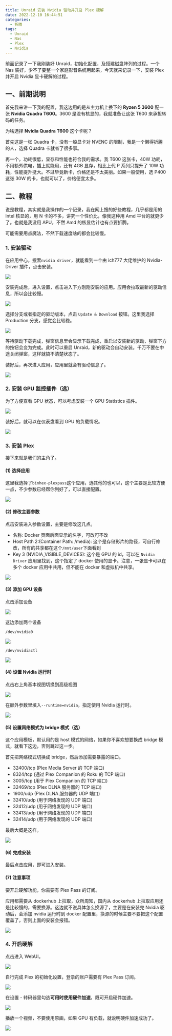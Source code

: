 ```yaml
---
title: Unraid 安装 Nvidia 驱动并开启 Plex 硬解
date: 2022-12-10 16:44:51
categories:
  - 折腾
tags:
  - Unraid
  - Nas
  - Plex
  - Nvidia
---
```


前面记录了一下我刚装好 Unraid，初始化配置，及搭建磁盘阵列的过程。一个 Nas 装好，少不了要整一个家庭影音系统用起来，今天就来记录一下，安装 Plex 并开启 Nvidia 显卡硬解的过程。

<!--more-->

## 一、前期说明

首先我来讲一下我的配置，我这边用的是从主力机上换下的 **Ryzen 5 3600** 配一张 **Nvidia Quadra T600**。3600 是没有核显的，我就准备让这张 T600 来承担转码的任务。

为啥选择 **Nvidia Quadra T600** 这个卡呢？

首先这是一张 Quadra 卡，没有一般显卡对 NVENC 的限制，我是一个懒得折腾的人，选择 Quadra 卡就省了很多事。

再一个，功耗很低，显存和性能也符合我的需求。我 T600 这张卡，40W 功耗，不用额外供电，插上就能用，还有 4GB 显存，相比上代 P 系列只提升了 10W 功耗，性能提升挺大。不过毕竟新卡，价格还是不太美丽。如果一般使用，选 P400 这张 30W 的卡，也就可以了，价格便宜太多。

## 二、教程

说是教程，其实就是我操作的一个记录，我在网上搜的好些教程，几乎都是用的 Intel 核显的，用 N 卡的不多，讲究一个性价比，像我这种用 Amd 平台的就更少了。也就是我没用 APU，不然 Amd 的核显估计也有点要折腾。

可能需要用点魔法，不然下载速度啥的都会比较慢。

### 1. 安装驱动

在应用中心，搜索`nvidia driver`，就能看到一个由 ich777 大佬维护的 Nvidia-Driver 插件，点击安装。

![](https://img.iszy.xyz/1670667734658.png)

安装完成后，进入设置，点击进入下方刚刚安装的应用。应用会拉取最新的驱动信息，所以会比较慢。

![](https://img.iszy.xyz/1670667950035.png)

选择分支或者指定的驱动版本，点击 `Update & Download` 按钮。这里我选择 Production 分支，感觉会比较稳。

![](https://img.iszy.xyz/1670668181420.png)

等待驱动下载完成，弹窗信息里会显示下载完成，重启以安装新的驱动，弹窗下方的按钮会变为完成。此时可以重启 Unraid，新的驱动会自动安装。千万不要在中途关闭弹窗，这样就搞不清楚状态了。

装好后，再次进入应用，应用里就会有驱动信息了。

![](https://img.iszy.xyz/1670668411649.png)

### 2. 安装 GPU 监控插件（选）

为了方便查看 GPU 状态，可以考虑安装一个 GPU Statistics 插件。

![](https://img.iszy.xyz/1670668613284.png)

装好后，就可以在仪表盘看到 GPU 的负载情况。

![](https://img.iszy.xyz/1670668551407.png)

### 3. 安装 Plex

接下来就是我们的主角了。

#### (1) 选择应用

这里我选择了`binhex-plexpass`这个应用，选其他的也可以，这个主要是比较方便一点，不少参数已经帮你列好了，可以直接配置。

![](https://img.iszy.xyz/1670668918772.png)

#### (2) 修改主要参数

点击安装进入参数设置，主要是修改这几点。

- 名称: Docker 页面后面显示的名字，可改可不改
- Host Path 2:(Container Path: /media): 这个是存储影片的路径，可自行修改，所有的共享都在这个`/mnt/user`下面看到
- Key 3 (NVIDIA_VISIBLE_DEVICES): 这个是 GPU 的 id，可以在 `Nvidia Driver` 应用里找到，这个指定了 docker 使用的显卡。注意，一张显卡可以在多个 docker 应用中共用，但不能在 docker 和虚拟机中共享。

![](https://img.iszy.xyz/1670669464258.png)

#### (3) 添加 GPU 设备

点击添加设备

![](https://img.iszy.xyz/1670670100384.png)

这边添加两个设备

`/dev/nvidia0`

![](https://img.iszy.xyz/1670670160151.png)

`/dev/nvidiactl`

![](https://img.iszy.xyz/1670670251438.png)

#### (4) 设置 Nvidia 运行时

点击右上角基本视图切换到高级视图

![](https://img.iszy.xyz/1670670408658.png)

在额外参数里填入`--runtime=nvidia`，指定使用 Nvidia 运行时。

![](https://img.iszy.xyz/1670670469551.png)

#### (5) 设置网络模式为 bridge 模式（选）

这个应用模板，默认用的是 host 模式的网络，如果你不喜欢想要换成 bridge 模式，就看下这边，否则跳过这一步。

首先把网络模式切换成 bridge，然后添加需要暴露的端口。

- 32400/tcp (Plex Media Server 的 TCP 端口)
- 8324/tcp (通过 Plex Companion 的 Roku 的 TCP 端口)
- 3005/tcp (用于 Plex Companion 的 TCP 端口)
- 32469/tcp (Plex DLNA 服务器的 TCP 端口)
- 1900/udp (Plex DLNA 服务器的 UDP 端口)
- 32410/udp (用于网络发现的 UDP 端口)
- 32412/udp (用于网络发现的 UDP 端口)
- 32413/udp (用于网络发现的 UDP 端口)
- 32414/udp (用于网络发现的 UDP 端口)

最后大概是这样。

![](https://img.iszy.xyz/1670670957919.png)

#### (6) 完成安装

最后点击应用，即可进入安装。

#### (7) 注意事项

要开启硬解功能，你需要有 Plex Pass 的订阅。

应用都需要从 dockerhub 上拉取，众所周知，国内从 dockerhub 上拉取应用还是比较慢的，需要换源。这边就不说具体怎么换源了，主要是在安装完 Nvidia 驱动后，会添加 nvidia 运行时到 docker 配置里，换源的时候主要不要把这个配置覆盖了，否则上面的安装会报错。

![](https://img.iszy.xyz/1670670779242.png)

### 4. 开启硬解

点击进入 WebUI。

![](https://img.iszy.xyz/1670671309161.png)

自行完成 Plex 的初始化设置，登录的账户需要有 Plex Pass 订阅。

![](https://img.iszy.xyz/1670671436939.png)

在设置 - 转码器里勾选**可用时使用硬件加速**，既可开启硬件加速。

![](https://img.iszy.xyz/1670671485170.png)

播放一个视频，不要使用原画，如果 GPU 有负载，就说明硬件加速成功了。

![](https://img.iszy.xyz/1670671596040.png)
